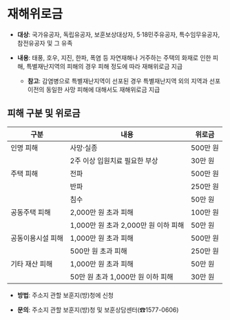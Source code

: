 # 재해위로금

- **대상**: 국가유공자, 독립유공자, 보훈보상대상자, 5·18민주유공자, 특수임무유공자, 참전유공자 및 그 유족

- **내용**: 태풍, 호우, 지진, 한파, 폭염 등 자연재해나 거주하는 주택의 화재로 인한 피해, 특별재난지역의 피해의 경우 피해 정도에 따라 재해위로금 지급
  - **참고**: 감염병으로 특별재난지역이 선포된 경우 특별재난지역 외의 지역과 선포 이전의 동일한 사망 피해에 대해서도 재해위로금 지급

## 피해 구분 및 위로금

| 구분         | 내용                              | 위로금           |
|--------------|-----------------------------------|------------------|
| 인명 피해    | 사망·실종                         | 500만 원         |
|              | 2주 이상 입원치료 필요한 부상      | 30만 원          |
| 주택 피해    | 전파                              | 500만 원         |
|              | 반파                              | 250만 원         |
|              | 침수                              | 50만 원          |
| 공동주택 피해 | 2,000만 원 초과 피해              | 100만 원         |
|              | 1,000만 원 초과 2,000만 원 이하 피해 | 50만 원         |
| 공동이용시설 피해 | 1,000만 원 초과 피해             | 500만 원         |
|              | 500만 원 초과 피해                | 250만 원         |
| 기타 재산 피해 | 1,000만 원 초과 피해              | 50만 원          |
|              | 50만 원 초과 1,000만 원 이하 피해  | 30만 원          |

- **방법**: 주소지 관할 보훈지(방)청에 신청

- **문의**: 주소지 관할 보훈지(방)청 및 보훈상담센터(☎1577-0606)
